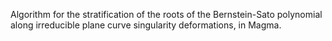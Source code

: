Algorithm for the stratification of the roots of the Bernstein-Sato polynomial along irreducible plane curve singularity deformations, in Magma.
